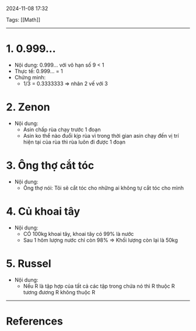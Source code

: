2024-11-08 17:32

Tags: [[Math]]

---

# 1. 0.999...
- Nội dung: 0.999... với vô hạn số 9 < 1
- Thực tế: 0.999... = 1
- Chứng minh: 
	- 1/3 = 0.3333333 => nhân 2 vế với 3
# 2. Zenon
- Nội dung:
	- Asin chấp rùa chạy trước 1 đoạn
	- Asin ko thể nào đuổi kịp rùa vì trong thời gian asin chạy đến vị trí hiện tại của rùa thì rùa luôn đi được 1 đoạn
# 3. Ông thợ cắt tóc
- Nội dung:
	- Ông thợ nói: Tôi sẽ cắt tóc cho những ai không tự cắt tóc cho mình
# 4. Củ khoai tây
- Nội dung:
	- CÓ 100kg khoai tây, khoai tây có 99% là nước
	- Sau 1 hôm lượng nước chỉ còn 98% => Khối lượng còn lại là 50kg
# 5. Russel
- Nội dung:
	- Nếu R là tập hợp của tất cả các tập trong chứa nó thì R thuộc R tương đương R không thuộc R

---
# References
